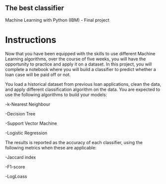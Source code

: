 ## The best classifier
Machine Learning with Python (IBM) - Final project

# Instructions

Now that you have been equipped with the skills to use different Machine Learning algorithms, over the course of five weeks, you will have the opportunity to practice and apply it on a dataset. In this project, you will complete a notebook where you will build a classifier to predict whether a loan case will be paid off or not.

You load a historical dataset from previous loan applications, clean the data, and apply different classification algorithm on the data. You are expected to use the following algorithms to build your models:

-k-Nearest Neighbour

-Decision Tree

-Support Vector Machine

-Logistic Regression

The results is reported as the accuracy of each classifier, using the following metrics when these are applicable:

-Jaccard index

-F1-score

-LogLoass
